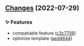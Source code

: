 ## [Changes](https://github.com/Maxpsc/babel-plugin-lazy-load/compare/v1.0.1...v1.0.2) (2022-07-29)


### ✨ Features

* compatiable feature ([c3c7756](https://github.com/Maxpsc/babel-plugin-lazy-load/commit/c3c775663296f1830c9c25fc485cfae99d00958c))
* optimize template ([aed4644](https://github.com/Maxpsc/babel-plugin-lazy-load/commit/aed4644d556037da19ae2ebefc9e7ca8c4c469a1))



